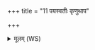 +++
title = "11 पयस्वतीः कृणुथाप"

+++
<details><summary>मूलम् (WS)</summary>

पयस्वतीः कृणुथाप ओषधीरिमा यदेजथा मरुतो रुक्मवक्षसः ।  
ऊर्जं च तत्र सुमतिं च पिन्वत यत्रा नरो मरुतः सिञ्चता मधु॥ ११ ॥ सूमतिं  
उदप्लुतो मरुतस्तां इयर्त वृष्टिर्यद् विश्वा निवतस्पृणाथ ।  
एजाति गल्हा कन्येव तुन्नैरुं तुन्दाना पत्येव जाया ॥ १२ ॥
</details>